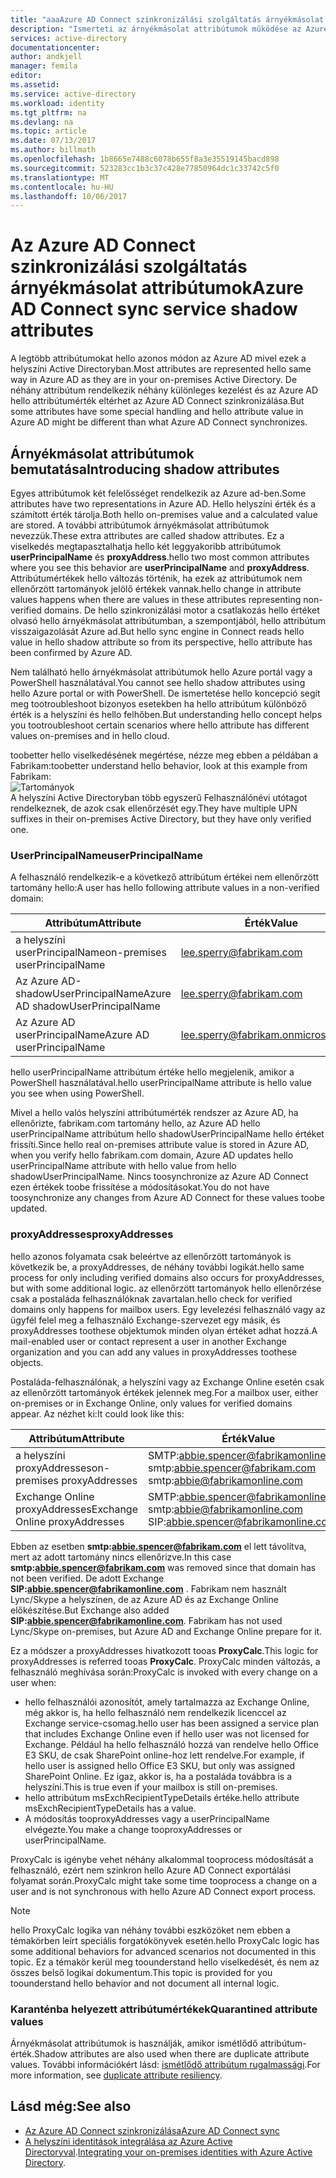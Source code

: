 ```yaml
---
title: "aaaAzure AD Connect szinkronizálási szolgáltatás árnyékmásolat attribútumok |} Microsoft Docs"
description: "Ismerteti az árnyékmásolat attribútumok működése az Azure AD Connect szinkronizálási szolgáltatást."
services: active-directory
documentationcenter: 
author: andkjell
manager: femila
editor: 
ms.assetid: 
ms.service: active-directory
ms.workload: identity
ms.tgt_pltfrm: na
ms.devlang: na
ms.topic: article
ms.date: 07/13/2017
ms.author: billmath
ms.openlocfilehash: 1b8665e7488c6078b655f8a3e35519145bacd898
ms.sourcegitcommit: 523283cc1b3c37c428e77850964dc1c33742c5f0
ms.translationtype: MT
ms.contentlocale: hu-HU
ms.lasthandoff: 10/06/2017
---
```

# <a name="azure-ad-connect-sync-service-shadow-attributes"></a><span data-ttu-id="af1a8-103">Az Azure AD Connect szinkronizálási szolgáltatás árnyékmásolat attribútumok</span><span class="sxs-lookup"><span data-stu-id="af1a8-103">Azure AD Connect sync service shadow attributes</span></span>
<span data-ttu-id="af1a8-104">A legtöbb attribútumokat hello azonos módon az Azure AD mivel ezek a helyszíni Active Directoryban.</span><span class="sxs-lookup"><span data-stu-id="af1a8-104">Most attributes are represented hello same way in Azure AD as they are in your on-premises Active Directory.</span></span> <span data-ttu-id="af1a8-105">De néhány attribútum rendelkezik néhány különleges kezelést és az Azure AD hello attribútumérték eltérhet az Azure AD Connect szinkronizálása.</span><span class="sxs-lookup"><span data-stu-id="af1a8-105">But some attributes have some special handling and hello attribute value in Azure AD might be different than what Azure AD Connect synchronizes.</span></span>

## <a name="introducing-shadow-attributes"></a><span data-ttu-id="af1a8-106">Árnyékmásolat attribútumok bemutatása</span><span class="sxs-lookup"><span data-stu-id="af1a8-106">Introducing shadow attributes</span></span>
<span data-ttu-id="af1a8-107">Egyes attribútumok két felelősséget rendelkezik az Azure ad-ben.</span><span class="sxs-lookup"><span data-stu-id="af1a8-107">Some attributes have two representations in Azure AD.</span></span> <span data-ttu-id="af1a8-108">Hello helyszíni érték és a számított érték tárolja.</span><span class="sxs-lookup"><span data-stu-id="af1a8-108">Both hello on-premises value and a calculated value are stored.</span></span> <span data-ttu-id="af1a8-109">A további attribútumok árnyékmásolat attribútumok nevezzük.</span><span class="sxs-lookup"><span data-stu-id="af1a8-109">These extra attributes are called shadow attributes.</span></span> <span data-ttu-id="af1a8-110">Ez a viselkedés megtapasztalhatja hello két leggyakoribb attribútumok **userPrincipalName** és **proxyAddress**.</span><span class="sxs-lookup"><span data-stu-id="af1a8-110">hello two most common attributes where you see this behavior are **userPrincipalName** and **proxyAddress**.</span></span> <span data-ttu-id="af1a8-111">Attribútumértékek hello változás történik, ha ezek az attribútumok nem ellenőrzött tartományok jelölő értékek vannak.</span><span class="sxs-lookup"><span data-stu-id="af1a8-111">hello change in attribute values happens when there are values in these attributes representing non-verified domains.</span></span> <span data-ttu-id="af1a8-112">De hello szinkronizálási motor a csatlakozás hello értéket olvasó hello árnyékmásolat attribútumban, a szempontjából, hello attribútum visszaigazolását Azure ad.</span><span class="sxs-lookup"><span data-stu-id="af1a8-112">But hello sync engine in Connect reads hello value in hello shadow attribute so from its perspective, hello attribute has been confirmed by Azure AD.</span></span>

<span data-ttu-id="af1a8-113">Nem található hello árnyékmásolat attribútumok hello Azure portál vagy a PowerShell használatával.</span><span class="sxs-lookup"><span data-stu-id="af1a8-113">You cannot see hello shadow attributes using hello Azure portal or with PowerShell.</span></span> <span data-ttu-id="af1a8-114">De ismertetése hello koncepció segít meg tootroubleshoot bizonyos esetekben ha hello attribútum különböző érték is a helyszíni és hello felhőben.</span><span class="sxs-lookup"><span data-stu-id="af1a8-114">But understanding hello concept helps you tootroubleshoot certain scenarios where hello attribute has different values on-premises and in hello cloud.</span></span>

<span data-ttu-id="af1a8-115">toobetter hello viselkedésének megértése, nézze meg ebben a példában a Fabrikam:</span><span class="sxs-lookup"><span data-stu-id="af1a8-115">toobetter understand hello behavior, look at this example from Fabrikam:</span></span>  
![Tartományok](./media/active-directory-aadconnectsyncservice-shadow-attributes/domains.png)  
<span data-ttu-id="af1a8-117">A helyszíni Active Directoryban több egyszerű Felhasználónévi utótagot rendelkeznek, de azok csak ellenőrzését egy.</span><span class="sxs-lookup"><span data-stu-id="af1a8-117">They have multiple UPN suffixes in their on-premises Active Directory, but they have only verified one.</span></span>

### <a name="userprincipalname"></a><span data-ttu-id="af1a8-118">UserPrincipalName</span><span class="sxs-lookup"><span data-stu-id="af1a8-118">userPrincipalName</span></span>
<span data-ttu-id="af1a8-119">A felhasználó rendelkezik-e a következő attribútum értékei nem ellenőrzött tartomány hello:</span><span class="sxs-lookup"><span data-stu-id="af1a8-119">A user has hello following attribute values in a non-verified domain:</span></span>

| <span data-ttu-id="af1a8-120">Attribútum</span><span class="sxs-lookup"><span data-stu-id="af1a8-120">Attribute</span></span> | <span data-ttu-id="af1a8-121">Érték</span><span class="sxs-lookup"><span data-stu-id="af1a8-121">Value</span></span> |
| --- | --- |
| <span data-ttu-id="af1a8-122">a helyszíni userPrincipalName</span><span class="sxs-lookup"><span data-stu-id="af1a8-122">on-premises userPrincipalName</span></span> | lee.sperry@fabrikam.com |
| <span data-ttu-id="af1a8-123">Az Azure AD-shadowUserPrincipalName</span><span class="sxs-lookup"><span data-stu-id="af1a8-123">Azure AD shadowUserPrincipalName</span></span> | lee.sperry@fabrikam.com |
| <span data-ttu-id="af1a8-124">Az Azure AD userPrincipalName</span><span class="sxs-lookup"><span data-stu-id="af1a8-124">Azure AD userPrincipalName</span></span> | lee.sperry@fabrikam.onmicrosoft.com |

<span data-ttu-id="af1a8-125">hello userPrincipalName attribútum értéke hello megjelenik, amikor a PowerShell használatával.</span><span class="sxs-lookup"><span data-stu-id="af1a8-125">hello userPrincipalName attribute is hello value you see when using PowerShell.</span></span>

<span data-ttu-id="af1a8-126">Mivel a hello valós helyszíni attribútumérték rendszer az Azure AD, ha ellenőrizte, fabrikam.com tartomány hello, az Azure AD hello userPrincipalName attribútum hello shadowUserPrincipalName hello értéket frissíti.</span><span class="sxs-lookup"><span data-stu-id="af1a8-126">Since hello real on-premises attribute value is stored in Azure AD, when you verify hello fabrikam.com domain, Azure AD updates hello userPrincipalName attribute with hello value from hello shadowUserPrincipalName.</span></span> <span data-ttu-id="af1a8-127">Nincs toosynchronize az Azure AD Connect ezen értékek toobe frissítése a módosításokat.</span><span class="sxs-lookup"><span data-stu-id="af1a8-127">You do not have toosynchronize any changes from Azure AD Connect for these values toobe updated.</span></span>

### <a name="proxyaddresses"></a><span data-ttu-id="af1a8-128">proxyAddresses</span><span class="sxs-lookup"><span data-stu-id="af1a8-128">proxyAddresses</span></span>
<span data-ttu-id="af1a8-129">hello azonos folyamata csak beleértve az ellenőrzött tartományok is következik be, a proxyAddresses, de néhány további logikát.</span><span class="sxs-lookup"><span data-stu-id="af1a8-129">hello same process for only including verified domains also occurs for proxyAddresses, but with some additional logic.</span></span> <span data-ttu-id="af1a8-130">az ellenőrzött tartományok hello ellenőrzése csak a postaláda felhasználóknak zavartalan.</span><span class="sxs-lookup"><span data-stu-id="af1a8-130">hello check for verified domains only happens for mailbox users.</span></span> <span data-ttu-id="af1a8-131">Egy levelezési felhasználó vagy az ügyfél felel meg a felhasználó Exchange-szervezet egy másik, és proxyAddresses toothese objektumok minden olyan értéket adhat hozzá.</span><span class="sxs-lookup"><span data-stu-id="af1a8-131">A mail-enabled user or contact represent a user in another Exchange organization and you can add any values in proxyAddresses toothese objects.</span></span>

<span data-ttu-id="af1a8-132">Postaláda-felhasználónak, a helyszíni vagy az Exchange Online esetén csak az ellenőrzött tartományok értékek jelennek meg.</span><span class="sxs-lookup"><span data-stu-id="af1a8-132">For a mailbox user, either on-premises or in Exchange Online, only values for verified domains appear.</span></span> <span data-ttu-id="af1a8-133">Az nézhet ki:</span><span class="sxs-lookup"><span data-stu-id="af1a8-133">It could look like this:</span></span>

| <span data-ttu-id="af1a8-134">Attribútum</span><span class="sxs-lookup"><span data-stu-id="af1a8-134">Attribute</span></span> | <span data-ttu-id="af1a8-135">Érték</span><span class="sxs-lookup"><span data-stu-id="af1a8-135">Value</span></span> |
| --- | --- |
| <span data-ttu-id="af1a8-136">a helyszíni proxyAddresses</span><span class="sxs-lookup"><span data-stu-id="af1a8-136">on-premises proxyAddresses</span></span> | SMTP:abbie.spencer@fabrikamonline.com</br>smtp:abbie.spencer@fabrikam.com</br>smtp:abbie@fabrikamonline.com |
| <span data-ttu-id="af1a8-137">Exchange Online proxyAddresses</span><span class="sxs-lookup"><span data-stu-id="af1a8-137">Exchange Online proxyAddresses</span></span> | SMTP:abbie.spencer@fabrikamonline.com</br>smtp:abbie@fabrikamonline.com</br>SIP:abbie.spencer@fabrikamonline.com |

<span data-ttu-id="af1a8-138">Ebben az esetben  **smtp:abbie.spencer@fabrikam.com**  el lett távolítva, mert az adott tartomány nincs ellenőrizve.</span><span class="sxs-lookup"><span data-stu-id="af1a8-138">In this case **smtp:abbie.spencer@fabrikam.com** was removed since that domain has not been verified.</span></span> <span data-ttu-id="af1a8-139">De adott Exchange  **SIP:abbie.spencer@fabrikamonline.com** . Fabrikam nem használt Lync/Skype a helyszínen, de az Azure AD és az Exchange Online előkészítése.</span><span class="sxs-lookup"><span data-stu-id="af1a8-139">But Exchange also added **SIP:abbie.spencer@fabrikamonline.com**. Fabrikam has not used Lync/Skype on-premises, but Azure AD and Exchange Online prepare for it.</span></span>

<span data-ttu-id="af1a8-140">Ez a módszer a proxyAddresses hivatkozott tooas **ProxyCalc**.</span><span class="sxs-lookup"><span data-stu-id="af1a8-140">This logic for proxyAddresses is referred tooas **ProxyCalc**.</span></span> <span data-ttu-id="af1a8-141">ProxyCalc minden változás, a felhasználó meghívása során:</span><span class="sxs-lookup"><span data-stu-id="af1a8-141">ProxyCalc is invoked with every change on a user when:</span></span>

- <span data-ttu-id="af1a8-142">hello felhasználói azonosítót, amely tartalmazza az Exchange Online, még akkor is, ha hello felhasználó nem rendelkezik licenccel az Exchange service-csomag.</span><span class="sxs-lookup"><span data-stu-id="af1a8-142">hello user has been assigned a service plan that includes Exchange Online even if hello user was not licensed for Exchange.</span></span> <span data-ttu-id="af1a8-143">Például ha hello felhasználó hozzá van rendelve hello Office E3 SKU, de csak SharePoint online-hoz lett rendelve.</span><span class="sxs-lookup"><span data-stu-id="af1a8-143">For example, if hello user is assigned hello Office E3 SKU, but only was assigned SharePoint Online.</span></span> <span data-ttu-id="af1a8-144">Ez igaz, akkor is, ha a postaláda továbbra is a helyszíni.</span><span class="sxs-lookup"><span data-stu-id="af1a8-144">This is true even if your mailbox is still on-premises.</span></span>
- <span data-ttu-id="af1a8-145">hello attribútum msExchRecipientTypeDetails értéke.</span><span class="sxs-lookup"><span data-stu-id="af1a8-145">hello attribute msExchRecipientTypeDetails has a value.</span></span>
- <span data-ttu-id="af1a8-146">A módosítás tooproxyAddresses vagy a userPrincipalName elvégezte.</span><span class="sxs-lookup"><span data-stu-id="af1a8-146">You make a change tooproxyAddresses or userPrincipalName.</span></span>

<span data-ttu-id="af1a8-147">ProxyCalc is igénybe vehet néhány alkalommal tooprocess módosítását a felhasználó, ezért nem szinkron hello Azure AD Connect exportálási folyamat során.</span><span class="sxs-lookup"><span data-stu-id="af1a8-147">ProxyCalc might take some time tooprocess a change on a user and is not synchronous with hello Azure AD Connect export process.</span></span>

> [!NOTE]
> <span data-ttu-id="af1a8-148">hello ProxyCalc logika van néhány további eszközöket nem ebben a témakörben leírt speciális forgatókönyvek esetén.</span><span class="sxs-lookup"><span data-stu-id="af1a8-148">hello ProxyCalc logic has some additional behaviors for advanced scenarios not documented in this topic.</span></span> <span data-ttu-id="af1a8-149">Ez a témakör kerül meg toounderstand hello viselkedését, és nem az összes belső logikai dokumentum.</span><span class="sxs-lookup"><span data-stu-id="af1a8-149">This topic is provided for you toounderstand hello behavior and not document all internal logic.</span></span>

### <a name="quarantined-attribute-values"></a><span data-ttu-id="af1a8-150">Karanténba helyezett attribútumértékek</span><span class="sxs-lookup"><span data-stu-id="af1a8-150">Quarantined attribute values</span></span>
<span data-ttu-id="af1a8-151">Árnyékmásolat attribútumok is használják, amikor ismétlődő attribútum-érték.</span><span class="sxs-lookup"><span data-stu-id="af1a8-151">Shadow attributes are also used when there are duplicate attribute values.</span></span> <span data-ttu-id="af1a8-152">További információkért lásd: [ismétlődő attribútum rugalmassági](active-directory-aadconnectsyncservice-duplicate-attribute-resiliency.md).</span><span class="sxs-lookup"><span data-stu-id="af1a8-152">For more information, see [duplicate attribute resiliency](active-directory-aadconnectsyncservice-duplicate-attribute-resiliency.md).</span></span>

## <a name="see-also"></a><span data-ttu-id="af1a8-153">Lásd még:</span><span class="sxs-lookup"><span data-stu-id="af1a8-153">See also</span></span>
* [<span data-ttu-id="af1a8-154">Az Azure AD Connect szinkronizálása</span><span class="sxs-lookup"><span data-stu-id="af1a8-154">Azure AD Connect sync</span></span>](active-directory-aadconnectsync-whatis.md)
* <span data-ttu-id="af1a8-155">[A helyszíni identitások integrálása az Azure Active Directoryval](active-directory-aadconnect.md).</span><span class="sxs-lookup"><span data-stu-id="af1a8-155">[Integrating your on-premises identities with Azure Active Directory](active-directory-aadconnect.md).</span></span>

